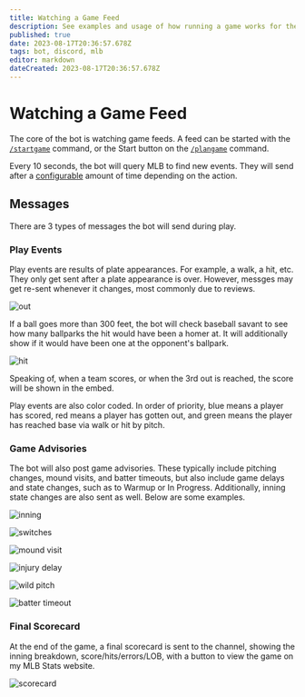 ```yaml
---
title: Watching a Game Feed
description: See examples and usage of how running a game works for the MLB Game Feed Discord bot
published: true
date: 2023-08-17T20:36:57.678Z
tags: bot, discord, mlb
editor: markdown
dateCreated: 2023-08-17T20:36:57.678Z
---
```


# Watching a Game Feed

The core of the bot is watching game feeds. A feed can be started with the [`/startgame`](/bots/discord/mlb-game-feed/commands/startgame) command, or the Start button on the [`/plangame`](/bots/discord/mlb-game-feed/commands/plangame) command.

Every 10 seconds, the bot will query MLB to find new events. They will send after a [configurable](/bots/discord/mlb-game-feed/commands/config) amount of time depending on the action.

## Messages

There are 3 types of messages the bot will send during play.

### Play Events

Play events are results of plate appearances. For example, a walk, a hit, etc. They only get sent after a plate appearance is over. However, messges may get re-sent whenever it changes, most commonly due to reviews.

![out](https://cdn.chew.pro/imgs/jFlqhGI.png)

If a ball goes more than 300 feet, the bot will check baseball savant to see how many ballparks the hit would have been a homer at. It will additionally show if it would have been one at the opponent's ballpark.

![hit](https://cdn.chew.pro/imgs/cRhRQDp.png)

Speaking of, when a team scores, or when the 3rd out is reached, the score will be shown in the embed.

Play events are also color coded. In order of priority, blue means a player has scored, red means a player has gotten out, and green means the player has reached base via walk or hit by pitch.

### Game Advisories

The bot will also post game advisories. These typically include pitching changes, mound visits, and batter timeouts, but also include game delays and state changes, such as to Warmup or In Progress. Additionally, inning state changes are also sent as well. Below are some examples.

![inning](https://cdn.chew.pro/imgs/XSZ2gXd.png)

![switches](https://cdn.chew.pro/imgs/wH8xWqs.png)

![mound visit](https://cdn.chew.pro/imgs/YB0WaRS.png)

![injury delay](https://cdn.chew.pro/imgs/kJ72Lam.png)

![wild pitch](https://cdn.chew.pro/imgs/gH1rttE.png)

![batter timeout](https://cdn.chew.pro/imgs/8JyuVk4.png)

### Final Scorecard

At the end of the game, a final scorecard is sent to the channel, showing the inning breakdown, score/hits/errors/LOB, with a button to view the game on my MLB Stats website.

![scorecard](https://cdn.chew.pro/imgs/kxTXSY6.png)
